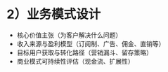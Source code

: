 # 2）业务模式设计

- 核心价值主张（为客户解决什么问题）
- 收入来源与盈利模型（订阅制、广告、佣金、直销等）
- 目标用户获取与转化路径（营销漏斗、留存策略）
- 商业模式可持续性评估（现金流、扩展性）

